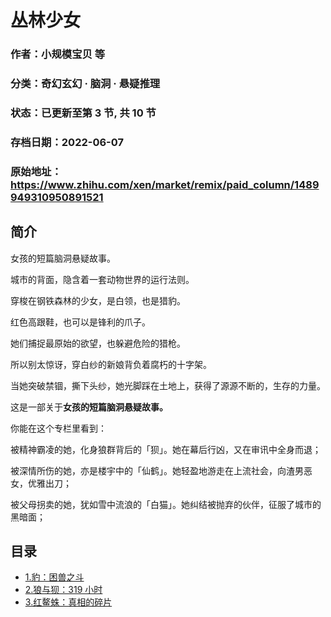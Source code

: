 # 丛林少女

### 作者：小规模宝贝 等

### 分类：奇幻玄幻 · 脑洞 · 悬疑推理

### 状态：已更新至第 3 节, 共 10 节

### 存档日期：2022-06-07

### 原始地址：https://www.zhihu.com/xen/market/remix/paid_column/1489949310950891521


## 简介
女孩的短篇脑洞悬疑故事。


城市的背面，隐含着一套动物世界的运行法则。


穿梭在钢铁森林的少女，是白领，也是猎豹。


红色高跟鞋，也可以是锋利的爪子。


她们捕捉最原始的欲望，也躲避危险的猎枪。


所以别太惊讶，穿白纱的新娘背负着腐朽的十字架。


当她突破禁锢，撕下头纱，她光脚踩在土地上，获得了源源不断的，生存的力量。


  



这是一部关于**女孩的短篇脑洞悬疑故事。**


你能在这个专栏里看到：


被精神霸凌的她，化身狼群背后的「狈」。她在幕后行凶，又在审讯中全身而退；


被深情所伤的她，亦是楼宇中的「仙鹤」。她轻盈地游走在上流社会，向渣男恶女，优雅出刀；


被父母拐卖的她，犹如雪中流浪的「白猫」。她纠结被抛弃的伙伴，征服了城市的黑暗面；




## 目录
- [1.豹：困兽之斗](1.豹：困兽之斗.md)
- [2.狼与狈：319 小时](2.狼与狈：319%20小时.md)
- [3.红鳌蛛：真相的碎片](3.红鳌蛛：真相的碎片.md)<!-- 2022-06-07 12:01 -->